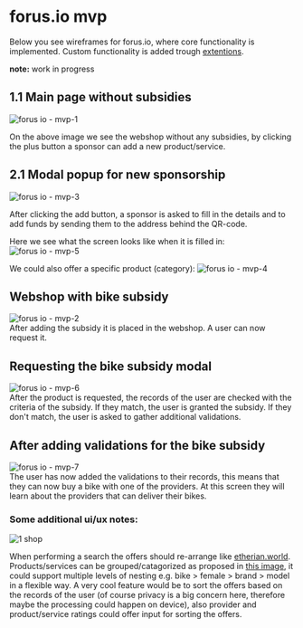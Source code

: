 # forus.io mvp

Below you see wireframes for forus.io, where core functionality is implemented. Custom functionality is added trough [extentions](README.md#architecture).

**note:** work in progress

## 1.1 Main page without subsidies
![forus io - mvp-1](https://user-images.githubusercontent.com/30194799/38660051-31ed2ed6-3e2c-11e8-9807-1fc23e8a8167.png)

On the above image we see the webshop without any subsidies, by clicking the plus button a sponsor can add a new product/service.

## 2.1 Modal popup for new sponsorship
![forus io - mvp-3](https://user-images.githubusercontent.com/30194799/38660119-6e9704ba-3e2c-11e8-8ee9-76960909cd51.png)

After clicking the add button, a sponsor is asked to fill in the details and to add funds by sending them to the address behind the QR-code.

Here we see what the screen looks like when it is filled in:  
![forus io - mvp-5](https://user-images.githubusercontent.com/30194799/38660171-98e11238-3e2c-11e8-9a9f-f92ae425e5dd.png)

We could also offer a specific product (category): 
![forus io - mvp-4](https://user-images.githubusercontent.com/30194799/38660192-af350f62-3e2c-11e8-9cf6-f3e204de2689.png)


## Webshop with bike subsidy
![forus io - mvp-2](https://user-images.githubusercontent.com/30194799/38660275-f47caa3a-3e2c-11e8-8c42-814e9abe1a65.png)  
After adding the subsidy it is placed in the webshop. A user can now request it.

## Requesting the bike subsidy modal
![forus io - mvp-6](https://user-images.githubusercontent.com/30194799/38660309-136ee214-3e2d-11e8-9ac8-0ea6f37500e4.png)  
After the product is requested, the records of the user are checked with the criteria of the subsidy. If they match, the user is granted the subsidy. If they don't match, the user is asked to gather additional validations.

## After adding validations for the bike subsidy
![forus io - mvp-7](https://user-images.githubusercontent.com/30194799/38660350-31a7ffd6-3e2d-11e8-9522-ac7daeb3d608.png)  
The user has now added the validations to their records, this means that they can now buy a bike with one of the providers. At this screen they will learn about the providers that can deliver their bikes.



### Some additional ui/ux notes:
![1 shop](https://user-images.githubusercontent.com/30194799/37429628-32aa7b70-27d0-11e8-8e28-c7f6d83dd2cc.png)  

When performing a search the offers should re-arrange like [etherian.world](https://etherian.world). Products/services can be grouped/catagorized as proposed in [this image](https://user-images.githubusercontent.com/30194799/37451861-378892fe-2833-11e8-9894-ced81ed4710a.png), it could support multiple levels of nesting e.g. bike > female > brand > model in a flexible way. A very cool feature would be to sort the offers based on the records of the user (of course  privacy is a big concern here, therefore maybe the processing could happen on device), also  provider and product/service ratings could offer input for sorting the offers. 